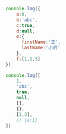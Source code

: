 
<!--RunCode-->

```js
console.log({
    a:0,
    b:'abc',
    c:true,
    d:null,
    e:{
      firstName:'王',
      lastName:'小明'
    },
    f:[1,2,3]
})

console.log([
    1,
    'abc',
    true,
    null,
    [],
    {},
    [2,3],
    // {a:1}
])
```

<!--/RunCode-->
